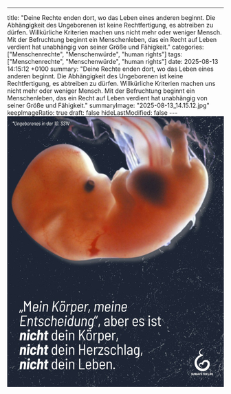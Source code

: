 ---
title: "Deine Rechte enden dort, wo das Leben eines anderen beginnt.  Die Abhängigkeit des Ungeborenen ist keine Rechtfertigung, es abtreiben zu dürfen. Willkürliche Kriterien machen uns nicht mehr oder weniger Mensch. Mit der Befruchtung beginnt ein Menschenleben, das ein Recht auf Leben verdient hat unabhängig von seiner Größe und Fähigkeit."
categories: ["Menschenrechte", "Menschenwürde", "human rights"]
tags: ["Menschenrechte", "Menschenwürde", "human rights"]
date: 2025-08-13 14:15:12 +0100
summary: "Deine Rechte enden dort, wo das Leben eines anderen beginnt.  Die Abhängigkeit des Ungeborenen ist keine Rechtfertigung, es abtreiben zu dürfen. Willkürliche Kriterien machen uns nicht mehr oder weniger Mensch. Mit der Befruchtung beginnt ein Menschenleben, das ein Recht auf Leben verdient hat unabhängig von seiner Größe und Fähigkeit."
summaryImage: "2025-08-13_14.15.12.jpg"
keepImageRatio: true
draft: false
hideLastModified: false
---[![Deine Rechte enden dort, wo das Leben eines anderen beginnt.  Die Abhängigkeit des Ungeborenen ist keine Rechtfertigung, es abtreiben zu dürfen. Willkürliche Kriterien machen uns nicht mehr oder weniger Mensch. Mit der Befruchtung beginnt ein Menschenleben, das ein Recht auf Leben verdient hat unabhängig von seiner Größe und Fähigkeit.](2025-08-13_14.15.12.jpg "Deine Rechte enden dort, wo das Leben eines anderen beginnt.  Die Abhängigkeit des Ungeborenen ist keine Rechtfertigung, es abtreiben zu dürfen. Willkürliche Kriterien machen uns nicht mehr oder weniger Mensch. Mit der Befruchtung beginnt ein Menschenleben, das ein Recht auf Leben verdient hat unabhängig von seiner Größe und Fähigkeit.")](https://www.sundaysforlife.org/de)